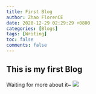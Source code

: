 ```yaml
---
title: First Blog
author: Zhao FlorenCE
date: 2020-12-29 02:29:29 +0800
categories: [Blogs]
tags: [Writing]
toc: false
comments: false
---
```




## This is my first Blog
Waiting for more about it~
![](url)
